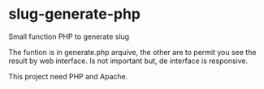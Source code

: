 # slug-generate-php
Small function PHP to generate slug

The funtion is in generate.php arquive, the other are to permit you see the result by web interface.
Is not important but, de interface is responsive.

This project need PHP and Apache.
